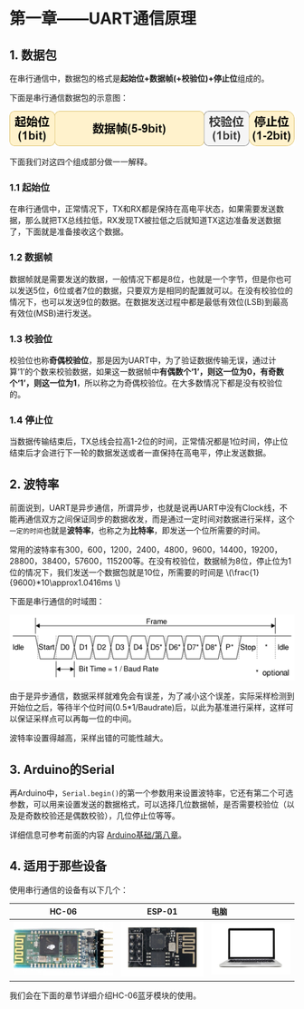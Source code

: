 # 第一章——UART通信原理

## 1. 数据包

在串行通信中，数据包的格式是**起始位+数据帧(+校验位)+停止位**组成的。

下面是串行通信数据包的示意图：

![串行通信数据包的示意图](../../../images/通信专题/串口通信/UART/3.1.2.1-1.png)

下面我们对这四个组成部分做一一解释。

### 1.1 起始位

在串行通信中，正常情况下，TX和RX都是保持在高电平状态，如果需要发送数据，那么就把TX总线拉低，RX发现TX被拉低之后就知道TX这边准备发送数据了，下面就是准备接收这个数据。

### 1.2 数据帧

数据帧就是需要发送的数据，一般情况下都是8位，也就是一个字节，但是你也可以发送5位，6位或者7位的数据，只要双方是相同的配置就可以。在没有校验位的情况下，也可以发送9位的数据。在数据发送过程中都是最低有效位(LSB)到最高有效位(MSB)进行发送。

### 1.3 校验位

校验位也称**奇偶校验位**，那是因为UART中，为了验证数据传输无误，通过计算‘1’的个数来校验数据，如果这一数据帧中**有偶数个‘1’，则这一位为0，有奇数个‘1’，则这一位为1**，所以称之为奇偶校验位。在大多数情况下都是没有校验位的。

### 1.4 停止位

当数据传输结束后，TX总线会拉高1-2位的时间，正常情况都是1位时间，停止位结束后才会进行下一轮的数据发送或者一直保持在高电平，停止发送数据。

## 2. 波特率

前面说到，UART是异步通信，所谓异步，也就是说再UART中没有Clock线，不能再通信双方之间保证同步的数据收发，而是通过一定时间对数据进行采样，这个`一定的时间`也就是**波特率**，也称之为**比特率**，即发送一个位所需要的时间。

常用的波特率有300，600，1200，2400，4800，9600，14400，19200，28800，38400，57600，115200等。在没有校验位，数据帧为8位，停止位为1位的情况下，我们发送一个数据包就是10位，所需要的时间是 \\(\frac{1}{9600}*10\approx1.0416ms \\)

下面是串行通信的时域图：

![串行通信的时域图](../../../images/通信专题/串口通信/UART/3.1.2.1-2.png)

由于是异步通信，数据采样就难免会有误差，为了减小这个误差，实际采样检测到开始位之后，等待半个位时间(0.5*1/Baudrate)后，以此为基准进行采样，这样可以保证采样点可以再每一位的中间。

波特率设置得越高，采样出错的可能性越大。

## 3. Arduino的Serial

再Arduino中，`Serial.begin()`的第一个参数用来设置波特率，它还有第二个可选参数，可以用来设置发送的数据格式，可以选择几位数据帧，是否需要校验位（以及是奇数校验还是偶数校验），几位停止位等等。

详细信息可参考前面的内容 [Arduino基础/第八章](../../../Arduino基础/第八章.md)。

## 4. 适用于那些设备

使用串行通信的设备有以下几个：

|                             HC-06                              |                             ESP-01                              | 电脑                                                          |
| :------------------------------------------------------------: | :-------------------------------------------------------------: | :------------------------------------------------------------ |
| ![HC-06](../../../images/通信专题/串口通信/UART/3.1.2.1-3.png) | ![ESP-01](../../../images/通信专题/串口通信/UART/3.1.2.1-4.png) | ![电脑](../../../images/通信专题/串口通信/UART/3.1.2.1-5.png) |

我们会在下面的章节详细介绍HC-06蓝牙模块的使用。